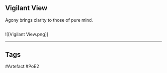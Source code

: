 ## Vigilant View
Agony brings clarity to those of pure mind.
##
![[Vigilant View.png]]

---
## Tags
#Artefact
#PoE2